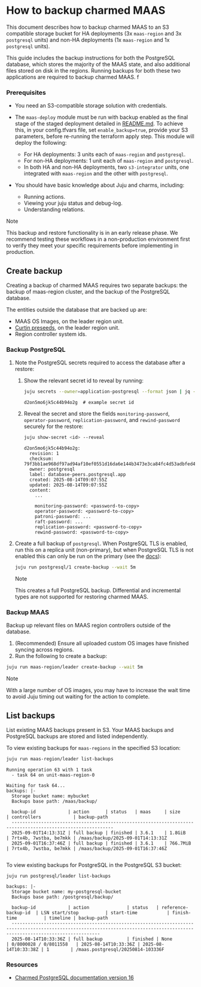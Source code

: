 # How to backup charmed MAAS

This document describes how to backup charmed MAAS to an S3 compatible storage bucket for HA deployments (3x `maas-region` and 3x `postgresql` units) and non-HA deployments (1x `maas-region` and 1x `postgresql` units).

This guide includes the backup instructions for both the PostgreSQL database, which stores the majority of the MAAS state, and also additional files stored on disk in the regions. Running backups for both these two applications are required to backup charmed MAAS.
f
### Prerequisites
- You need an S3-compatible storage solution with credentials.
- The `maas-deploy` module must be run with backup enabled as the final stage of the staged deployment detailed in [README.md](../README.md). To achieve this, in your config.tfvars file, set `enable_backup=true`,  provide your S3 parameters, before re-running the terraform apply step. This module will deploy the following:
  - For HA deployments: 3 units each of `maas-region` and `postgresql`.
  - For non-HA deployments: 1 unit each of `maas-region` and `postgresql`.
  - In both HA and non-HA deployments, two `s3-integrator` units, one integrated with `maas-region` and the other with `postgresql`.

- You should have basic knowledge about Juju and charms, including:
  - Running actions.
  - Viewing your juju status and debug-log.
  - Understanding relations.

> [!Note]
> This backup and restore functionality is in an early release phase. We recommend testing these workflows in a non-production environment first to verify they meet your specific requirements before implementing in production.

## Create backup
Creating a backup of charmed MAAS requires two separate backups: the backup of maas-region cluster, and the backup of the PostgreSQL database.

The entities outside the database that are backed up are:
- MAAS OS Images, on the leader region unit.
- [Curtin preseeds](https://canonical.com/maas/docs/about-machine-customization#p-17465-pre-seeding), on the leader region unit.
- Region controller system ids.

### Backup PostgreSQL
1. Note the PostgreSQL secrets required to access the database after a restore:
   1. Show the relevant secret id to reveal by running:
       ```bash
       juju secrets --owner=application-postgresql --format json | jq -r 'map_values(select(.label == "database-peers.postgresql.app"))|keys[]'
       ```
       ```output
       d2on5mo6jk5c44b94o2g  # example secret id
       ```
   1. Reveal the secret and store the fields `monitoring-password`, `operator-password`, `replication-password`, and `rewind-password` securely for the restore:
       ```bash
       juju show-secret <id> --reveal
       ```
       ```output
       d2on5mo6jk5c44b94o2g:
         revision: 1
         checksum: 79f3bb1ae968df97ad94af10ef0551d16da6e144b3473e3ca84fc4d53adbfed4
         owner: postgresql
         label: database-peers.postgresql.app
         created: 2025-08-14T09:07:55Z
         updated: 2025-08-14T09:07:55Z
         content:
           ...

           monitoring-password: <password-to-copy>
           operator-password: <password-to-copy>
           patroni-password: ...
           raft-password: ...
           replication-password: <password-to-copy>
           rewind-password: <password-to-copy>
       ```
1. Create a full backup of `postgresql`. When PostgreSQL TLS is enabled, run this on a replica unit (non-primary), but when PostgreSQL TLS is not enabled this can only be run on the primary (see the [docs](https://canonical-charmed-postgresql.readthedocs-hosted.com/16/how-to/back-up-and-restore/create-a-backup/#create-a-backup)):
    ```bash
    juju run postgresql/1 create-backup --wait 5m
    ```

   > [!Note]
   > This creates a full PostgreSQL backup. Differential and incremental types are not supported for restoring charmed MAAS.

### Backup MAAS
Backup up relevant files on MAAS region controllers outside of the database.


1. (Recommended) Ensure all uploaded custom OS images have finished syncing across regions.
1. Run the following to create a backup:
```bash
juju run maas-region/leader create-backup --wait 5m
```
> [!Note]
> With a large number of OS images, you may have to increase the wait time to avoid Juju timing out waiting for the action to complete.

## List backups
List existing MAAS backups present in S3. Your MAAS backups and PostgreSQL backups are stored and listed independently.

To view existing backups for `maas-regions` in the specified S3 location:
```bash
juju run maas-region/leader list-backups
```

```output
Running operation 63 with 1 task
  - task 64 on unit-maas-region-0

Waiting for task 64...
backups: |-
  Storage bucket name: mybucket
  Backups base path: /maas/backup/

  backup-id            | action      | status   | maas     | size       | controllers            | backup-path
  ------------------------------------------------------------------------------------------------------------
  2025-09-01T14:13:31Z | full backup | finished | 3.6.1    | 1.8GiB     | 7rtx4b, 7wstba, be7mkk | /maas/backup/2025-09-01T14:13:31Z
  2025-09-01T16:37:46Z | full backup | finished | 3.6.1    | 766.7MiB   | 7rtx4b, 7wstba, be7mkk | /maas/backup/2025-09-01T16:37:46Z


```

To view existing backups for PostgreSQL in the PostgreSQL S3 bucket:
```
juju run postgresql/leader list-backups
```
```output
backups: |-
  Storage bucket name: my-postgresql-bucket
  Backups base path: /postgresql/backup/

  backup-id            | action              | status   | reference-backup-id  | LSN start/stop          | start-time           | finish-time          | timeline | backup-path
  -----------------------------------------------------------------------------------------------------------------------------------------------------------------------------
  2025-08-14T10:33:36Z | full backup         | finished | None                 | 0/8000028 / 0/8011558   | 2025-08-14T10:33:36Z | 2025-08-14T10:33:38Z | 1        | /maas.postgresql/20250814-103336F

```

### Resources
- [Charmed PostgreSQL documentation version 16](https://canonical-charmed-postgresql.readthedocs-hosted.com/16/)
